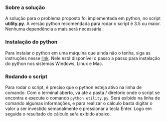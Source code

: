 ### Sobre a solução
A solução para o problema proposto foi implementada em python, no script **utility.py**. A versão python recomendada
para rodar o script é 3.5 ou maior. Nenhuma dependência a mais será necessária.

### Instalação do python
Para instalar o python em uma máquina que ainda não o tenha, siga as instruções nesse [link](https://programadorviking.com.br/como-instalar-o-python/).
Nele está disponível o passo a passo para instalação do python nos sistemas Windows, Linux e Mac.

### Rodando o script
Para rodar o script, é preciso que o python esteja ativo na linha de comando. Com o terminal aberto, vá até a pasta / diretório
onde o script se encontra e execute o comando `python utility.py`. Será exibido na linha de comando algumas informações, e para realizar o cálculo
basta digitar o valor a ser investido semanalmente e pressionar a tecla Enter. Logo em seguida o resultado do cálculo seŕa exibido abaixo.